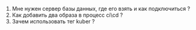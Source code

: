1) Мне нужен сервер базы данных, где его взять и как подключиться ?
2) Как добавить два образа в процесс ci\cd ?
3) Зачем использовать тег kuber ?
